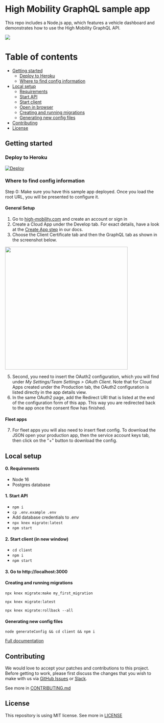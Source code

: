# High Mobility GraphQL sample app

This repo includes a Node.js app, which features a vehicle dashboard and demonstrates how to use the High Mobility GraphQL API.

<img src="graph-ql-dashboard.png"/>

# Table of contents

- [Getting started](#getting-started)
  - [Deploy to Heroku](#deploy-to-heroku)
  - [Where to find config information](#where-to-find-config-information)
- [Local setup](#local-setup)
  - [Requirements](#0-requirements)
  - [Start API](#1-start-api)
  - [Start client](#2-start-client)
  - [Open in browser](#3-go-to-http://localhost:3000)
  - [Creating and running migrations](#creating-and-running-migrations)
  - [Generating new config files](#generating-new-config-files)
- [Contributing](#contributing)
- [License](#license)

## Getting started

### Deploy to Heroku

[![Deploy](https://www.herokucdn.com/deploy/button.svg)](https://heroku.com/deploy?template=https://github.com/SurinameClubcard/hm-graphql-auto-api-explorer/tree/main)

### Where to find config information

Step 0: Make sure you have this sample app deployed. Once you load the root URL, you will be presented to configure it.

#### General Setup

1. Go to [high-mobility.com](https://high-mobility.com) and create an account or sign in
2. Create a Cloud App under the Develop tab. For exact details, have a look at the [Create App step](https://docs.high-mobility.com/guides/getting-started/graph-ql/#create-app) in our docs.
3. Choose the Client Certificate tab and then the GraphQL tab as shown in the screenshot below.

<img src="get-graphql-snippet.png" alt="" width="400"/>

5. Second, you need to insert the OAuth2 configuration, which you will find under _My Settings/Team Settings > OAuth Client_. Note that for Cloud Apps created under the Production tab, the OAuth2 configuration is listed directly in the app details view.
6. In the same OAuth2 page, add the Redirect URI that is listed at the end of the configuration form of this app. This way you are redirected back to the app once the consent flow has finished.

#### Fleet apps

7. For fleet apps you will also need to insert fleet config. To download the JSON open your production app, then the service account keys tab, then click on the "+" button to download the config.

## Local setup

#### 0. Requirements

- Node 16
- Postgres database

#### 1. Start API

- `npm i`
- `cp .env.example .env`
- Add database credentials to .env
- `npx knex migrate:latest`
- `npm start`

#### 2. Start client (in new window)

- `cd client`
- `npm i`
- `npm start`

#### 3. Go to http://localhost:3000

#### Creating and running migrations

`npx knex migrate:make my_first_migration`

`npx knex migrate:latest`

`npx knex migrate:rollback --all`

#### Generating new config files

`node generateConfig && cd client && npm i`

[Full documentation](https://knexjs.org/)

## Contributing

We would love to accept your patches and contributions to this project. Before getting to work, please first discuss the changes that you wish to make with us via [GitHub Issues](https://github.com/highmobility/hm-graphql-auto-api-explorer/issues) or [Slack](https://slack.high-mobility.com/).

See more in [CONTRIBUTING.md](https://github.com/highmobility/hm-graphql-auto-api-explorer/tree/main/CONTRIBUTING.md)

## License

This repository is using MIT license. See more in [LICENSE](https://github.com/highmobility/hm-graphql-auto-api-explorer/tree/main/LICENSE)
